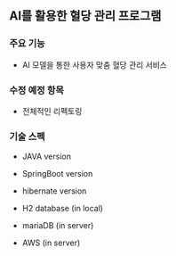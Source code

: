 ## AI를 활용한 혈당 관리 프로그램

### 주요 기능
* AI 모델을 통한 사용자 맞춤 혈당 관리 서비스

### 수정 예정 항목
* 전체적인 리펙토링

### 기술 스펙 
* JAVA version
* SpringBoot version
* hibernate version 
* H2 database (in local)

* mariaDB (in server)
* AWS (in server)